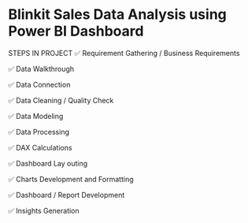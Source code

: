 
# Blinkit Sales Data Analysis using Power BI Dashboard

STEPS IN PROJECT
✅ Requirement Gathering / Business Requirements

✅ Data Walkthrough

✅ Data Connection

✅ Data Cleaning / Quality Check

✅ Data Modeling

✅ Data Processing

✅ DAX Calculations

✅ Dashboard Lay outing

✅ Charts Development and Formatting

✅ Dashboard / Report Development

✅ Insights Generation

